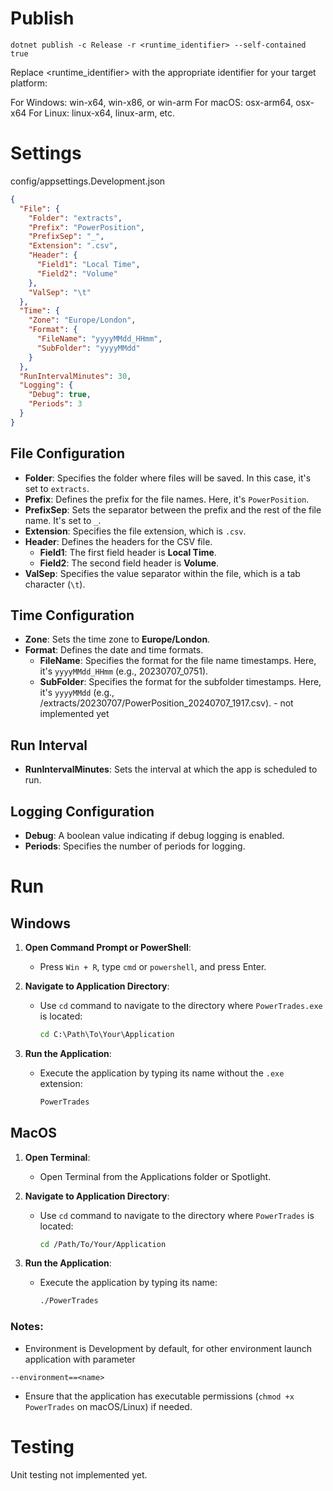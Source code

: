 # Publish

`dotnet publish -c Release -r <runtime_identifier> --self-contained true`

Replace <runtime_identifier> with the appropriate identifier for your target platform:

For Windows: win-x64, win-x86, or win-arm
For macOS: osx-arm64, osx-x64
For Linux: linux-x64, linux-arm, etc.

# Settings

config/appsettings.Development.json

```json
{
  "File": {
    "Folder": "extracts",
    "Prefix": "PowerPosition",
    "PrefixSep": "_",
    "Extension": ".csv",
    "Header": {
      "Field1": "Local Time",
      "Field2": "Volume"
    },
    "ValSep": "\t"
  },
  "Time": {
    "Zone": "Europe/London",
    "Format": {
      "FileName": "yyyyMMdd_HHmm",
      "SubFolder": "yyyyMMdd"
    }
  },
  "RunIntervalMinutes": 30,
  "Logging": {
    "Debug": true,
    "Periods": 3
  }
}
```

## File Configuration
- **Folder**: Specifies the folder where files will be saved. In this case, it's set to `extracts`.
- **Prefix**: Defines the prefix for the file names. Here, it's `PowerPosition`.
- **PrefixSep**: Sets the separator between the prefix and the rest of the file name. It's set to `_`.
- **Extension**: Specifies the file extension, which is `.csv`.
- **Header**: Defines the headers for the CSV file.
  - **Field1**: The first field header is **Local Time**.
  - **Field2**: The second field header is **Volume**.
- **ValSep**: Specifies the value separator within the file, which is a tab character (`\t`).

## Time Configuration
- **Zone**: Sets the time zone to **Europe/London**.
- **Format**: Defines the date and time formats.
  - **FileName**: Specifies the format for the file name timestamps. Here, it's `yyyyMMdd_HHmm` (e.g., 20230707_0751).
  - **SubFolder**: Specifies the format for the subfolder timestamps. Here, it's `yyyyMMdd` (e.g., /extracts/20230707/PowerPosition_20240707_1917.csv). - not implemented yet

## Run Interval
- **RunIntervalMinutes**: Sets the interval at which the app is scheduled to run. 

## Logging Configuration
- **Debug**: A boolean value indicating if debug logging is enabled.
- **Periods**: Specifies the number of periods for logging.


# Run

## Windows

1. **Open Command Prompt or PowerShell**:
   - Press `Win + R`, type `cmd` or `powershell`, and press Enter.

2. **Navigate to Application Directory**:
   - Use `cd` command to navigate to the directory where `PowerTrades.exe` is located:
     ```cmd
     cd C:\Path\To\Your\Application
     ```

3. **Run the Application**:
   - Execute the application by typing its name without the `.exe` extension:
     ```cmd
     PowerTrades
     ```

## MacOS

1. **Open Terminal**:
   - Open Terminal from the Applications folder or Spotlight.

2. **Navigate to Application Directory**:
   - Use `cd` command to navigate to the directory where `PowerTrades` is located:
     ```bash
     cd /Path/To/Your/Application
     ```

3. **Run the Application**:
   - Execute the application by typing its name:
     ```bash
     ./PowerTrades
     ```

### Notes:
- Environment is Development by default, for other environment launch application with parameter 

`--environment==<name>`
- Ensure that the application has executable permissions (`chmod +x PowerTrades` on macOS/Linux) if needed.


# Testing

Unit testing not implemented yet.